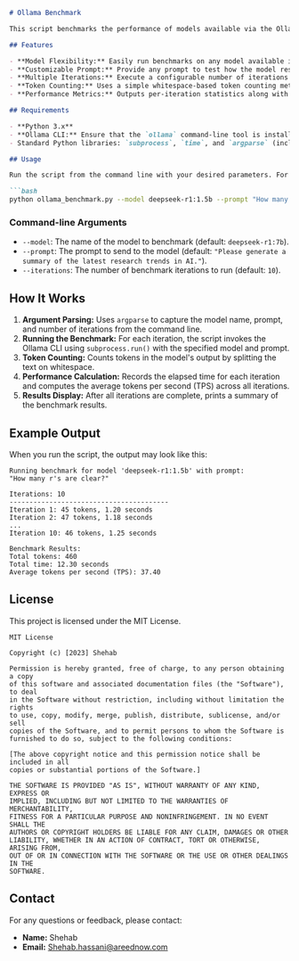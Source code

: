 ```markdown
# Ollama Benchmark

This script benchmarks the performance of models available via the Ollama command-line tool. It sends a specified prompt to a chosen model repeatedly, measuring the time taken and token output for each iteration, and then summarizes the overall results by reporting the total tokens generated, total elapsed time, and average tokens per second (TPS).

## Features

- **Model Flexibility:** Easily run benchmarks on any model available in your Ollama installation by specifying the model name through the command line.
- **Customizable Prompt:** Provide any prompt to test how the model responds.
- **Multiple Iterations:** Execute a configurable number of iterations to obtain robust average performance metrics.
- **Token Counting:** Uses a simple whitespace-based token counting method to estimate the number of tokens generated.
- **Performance Metrics:** Outputs per-iteration statistics along with aggregate results (total tokens, total time, and average TPS).

## Requirements

- **Python 3.x**
- **Ollama CLI:** Ensure that the `ollama` command-line tool is installed and configured.
- Standard Python libraries: `subprocess`, `time`, and `argparse` (included in the Python standard library).

## Usage

Run the script from the command line with your desired parameters. For example:

```bash
python ollama_benchmark.py --model deepseek-r1:1.5b --prompt "How many r's are clear?" --iterations 10
```

### Command-line Arguments

- `--model`: The name of the model to benchmark (default: `deepseek-r1:7b`).
- `--prompt`: The prompt to send to the model (default: `"Please generate a summary of the latest research trends in AI."`).
- `--iterations`: The number of benchmark iterations to run (default: `10`).

## How It Works

1. **Argument Parsing:** Uses `argparse` to capture the model name, prompt, and number of iterations from the command line.
2. **Running the Benchmark:** For each iteration, the script invokes the Ollama CLI using `subprocess.run()` with the specified model and prompt.
3. **Token Counting:** Counts tokens in the model's output by splitting the text on whitespace.
4. **Performance Calculation:** Records the elapsed time for each iteration and computes the average tokens per second (TPS) across all iterations.
5. **Results Display:** After all iterations are complete, prints a summary of the benchmark results.

## Example Output

When you run the script, the output may look like this:

```
Running benchmark for model 'deepseek-r1:1.5b' with prompt:
"How many r's are clear?"

Iterations: 10
----------------------------------------
Iteration 1: 45 tokens, 1.20 seconds
Iteration 2: 47 tokens, 1.18 seconds
...
Iteration 10: 46 tokens, 1.25 seconds

Benchmark Results:
Total tokens: 460
Total time: 12.30 seconds
Average tokens per second (TPS): 37.40
```

## License

This project is licensed under the MIT License.

```text
MIT License

Copyright (c) [2023] Shehab

Permission is hereby granted, free of charge, to any person obtaining a copy
of this software and associated documentation files (the "Software"), to deal
in the Software without restriction, including without limitation the rights
to use, copy, modify, merge, publish, distribute, sublicense, and/or sell
copies of the Software, and to permit persons to whom the Software is
furnished to do so, subject to the following conditions:

[The above copyright notice and this permission notice shall be included in all
copies or substantial portions of the Software.]

THE SOFTWARE IS PROVIDED "AS IS", WITHOUT WARRANTY OF ANY KIND, EXPRESS OR
IMPLIED, INCLUDING BUT NOT LIMITED TO THE WARRANTIES OF MERCHANTABILITY,
FITNESS FOR A PARTICULAR PURPOSE AND NONINFRINGEMENT. IN NO EVENT SHALL THE
AUTHORS OR COPYRIGHT HOLDERS BE LIABLE FOR ANY CLAIM, DAMAGES OR OTHER
LIABILITY, WHETHER IN AN ACTION OF CONTRACT, TORT OR OTHERWISE, ARISING FROM,
OUT OF OR IN CONNECTION WITH THE SOFTWARE OR THE USE OR OTHER DEALINGS IN THE
SOFTWARE.
```

## Contact

For any questions or feedback, please contact:
- **Name:** Shehab
- **Email:** [Shehab.hassani@areednow.com](mailto:Shehab.hassani@areednow.com)
```

